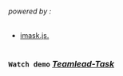 ###### _powered by :_

- [imask.js.](https://imask.js.org/)

#

### `Watch demo` _[Teamlead-Task](https://fpsska.github.io/Teamlead-Task/)_
